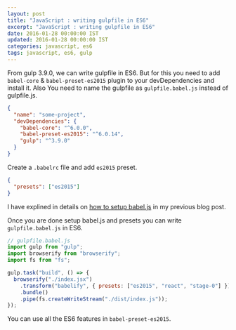 ```yaml
---
layout: post
title: "JavaScript : writing gulpfile in ES6"
excerpt: "JavaScript : writing gulpfile in ES6"
date: 2016-01-28 00:00:00 IST
updated: 2016-01-28 00:00:00 IST
categories: javascript, es6
tags: javascript, es6, gulp
---
```


From gulp 3.9.0, we can write gulpfile in ES6. But for this you need to add `babel-core` & `babel-preset-es2015` plugin to your devDependencies and install it. Also You need to name the gulpfile as `gulpfile.babel.js` instead of gulpfile.js.

```json
{
  "name": "some-project",
  "devDependencies": {
    "babel-core": "^6.0.0",
    "babel-preset-es2015": "^6.0.14",
    "gulp": "^3.9.0"
  }
}
```

Create a `.babelrc` file and add `es2015` preset.

```json
{
  "presets": ["es2015"]
}
```

I have explined in details on [how to setup babel.js](/2016/01/babeljs-writing-next-generation-js.html) in my previous blog post.

Once you are done setup babel.js and presets you can write `gulpfile.babel.js` in ES6.

```js
// gulpfile.babel.js
import gulp from "gulp";
import browserify from "browserify";
import fs from "fs";

gulp.task("build", () => {
  browserify("./index.jsx")
    .transform("babelify", { presets: ["es2015", "react", "stage-0"] })
    .bundle()
    .pipe(fs.createWriteStream("./dist/index.js"));
});
```

You can use all the ES6 features in `babel-preset-es2015`.
